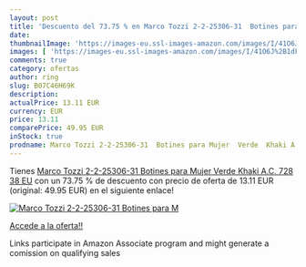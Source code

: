 ```yaml
---
layout: post
title: 'Descuento del 73.75 % en Marco Tozzi 2-2-25306-31  Botines para M'
date: 
thumbnailImage: 'https://images-eu.ssl-images-amazon.com/images/I/41O6J%2B1dF5L._SL200_.jpg'
images: [ 'https://images-eu.ssl-images-amazon.com/images/I/41O6J%2B1dF5L._SL200_.jpg' ]
comments: true
category: ofertas
author: ring
slug: B07C46H69K
description:
actualPrice: 13.11 EUR
currency: EUR
price: 13.11
comparePrice: 49.95 EUR
inStock: true
prodname: Marco Tozzi 2-2-25306-31  Botines para Mujer  Verde  Khaki A.C. 728   38 EU
---
```


Tienes [Marco Tozzi 2-2-25306-31  Botines para Mujer  Verde  Khaki A.C. 728   38 EU](https://www.amazon.es/dp/B07C46H69K/?tag=tolees-21) con un 73.75 % de descuento con precio de oferta de 13.11 EUR (original: 49.95 EUR) en el siguiente enlace!

[![Marco Tozzi 2-2-25306-31  Botines para M](https://images-eu.ssl-images-amazon.com/images/I/41O6J%2B1dF5L._SL200_.jpg)](https://www.amazon.es/dp/B07C46H69K/?tag=tolees-21)

[Accede a la oferta!!](https://www.amazon.es/dp/B07C46H69K/?tag=tolees-21)

Links participate in Amazon Associate program and might generate a comission on qualifying sales


